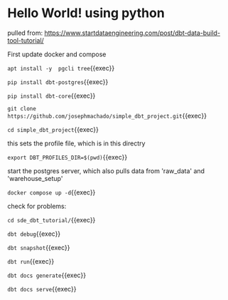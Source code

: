 # Hello World! using python

pulled from: https://www.startdataengineering.com/post/dbt-data-build-tool-tutorial/

First update docker and compose


`apt install -y  pgcli tree`{{exec}}

`pip install dbt-postgres`{{exec}}

`pip install dbt-core`{{exec}}





`git clone https://github.com/josephmachado/simple_dbt_project.git`{{exec}}

`cd simple_dbt_project`{{exec}}

this sets the profile file, which is in this directry

`export DBT_PROFILES_DIR=$(pwd)`{{exec}}

start the postgres server, which also pulls data from 'raw_data' and 'warehouse_setup'

`docker compose up -d`{{exec}}

check for problems:


`cd sde_dbt_tutorial/`{{exec}}

`dbt debug`{{exec}}

`dbt snapshot`{{exec}}

`dbt run`{{exec}}

`dbt docs generate`{{exec}}

`dbt docs serve`{{exec}}
 



